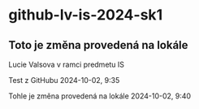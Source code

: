 # github-lv-is-2024-sk1

## Toto je změna provedená na lokále

Lucie Valsova
v ramci predmetu IS

Test z GitHubu 2024-10-02, 9:35 

Tohle je změna provedená na lokále 2024-10-02, 9:40